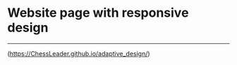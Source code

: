 # Website page with responsive design

********************

(https://ChessLeader.github.io/adaptive_design/)
